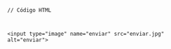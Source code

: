 <Code language='html'>

// Código HTML

&lt;input type="image" name="enviar" src="enviar.jpg" alt="enviar"&gt;
</Code>
